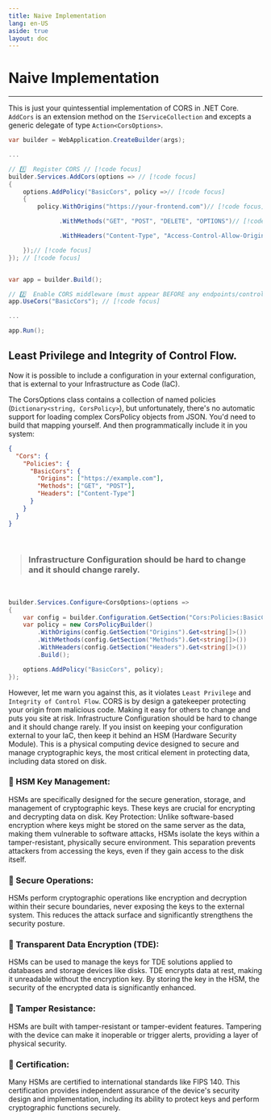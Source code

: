 ```yaml
---
title: Naive Implementation
lang: en-US
aside: true
layout: doc
---
```


# Naive Implementation

---

This is just your quintessential implementation of CORS in .NET Core. `AddCors` is an extension method on the `IServiceCollection` and excepts a generic delegate of type `Action<CorsOptions>`.

```cs
var builder = WebApplication.CreateBuilder(args);

...

// 1️⃣  Register CORS // [!code focus]
builder.Services.AddCors(options => // [!code focus]
{
    options.AddPolicy("BasicCors", policy =>// [!code focus]
    {
        policy.WithOrigins("https://your-frontend.com")// [!code focus]

              .WithMethods("GET", "POST", "DELETE", "OPTIONS")// [!code focus]

              .WithHeaders("Content-Type", "Access-Control-Allow-Origin")// [!code focus]

    });// [!code focus]
}); // [!code focus]


var app = builder.Build();

// 2️⃣  Enable CORS middleware (must appear BEFORE any endpoints/controllers) // [!code focus]
app.UseCors("BasicCors"); // [!code focus]

...

app.Run();
```

## Least Privilege and Integrity of Control Flow.

Now it is possible to include a configuration in your external configuration, that is external to your Infrastructure as Code (IaC).

The CorsOptions class contains a collection of named policies (`Dictionary<string, CorsPolicy>`), but unfortunately, there's no automatic support for loading complex CorsPolicy objects from JSON.
You'd need to build that mapping yourself. And then programmatically include it in you system:

```json
{
  "Cors": {
    "Policies": {
      "BasicCors": {
        "Origins": ["https://example.com"],
        "Methods": ["GET", "POST"],
        "Headers": ["Content-Type"]
      }
    }
  }
}
```

<br />

> ### Infrastructure Configuration should be hard to change and it should change rarely.

<br />

```cs
builder.Services.Configure<CorsOptions>(options =>
{
    var config = builder.Configuration.GetSection("Cors:Policies:BasicCors");
    var policy = new CorsPolicyBuilder()
        .WithOrigins(config.GetSection("Origins").Get<string[]>())
        .WithMethods(config.GetSection("Methods").Get<string[]>())
        .WithHeaders(config.GetSection("Headers").Get<string[]>())
        .Build();

    options.AddPolicy("BasicCors", policy);
});

```

However, let me warn you against this, as it violates `Least Privilege` and `Integrity of Control Flow`. CORS is by design a gatekeeper protecting your origin from malicious code. Making it easy for others to change and puts you site at risk. Infrastructure Configuration should be hard to change and it should change rarely. If you insist on keeping your configuration external to your IaC, then keep it behind an HSM (Hardware Security Module). This is a physical computing device designed to secure and manage cryptographic keys, the most critical element in protecting data, including data stored on disk.

### :key: HSM Key Management:

HSMs are specifically designed for the secure generation, storage, and management of cryptographic keys. These keys are crucial for encrypting and decrypting data on disk.
Key Protection: Unlike software-based encryption where keys might be stored on the same server as the data, making them vulnerable to software attacks, HSMs isolate the keys within a tamper-resistant, physically secure environment. This separation prevents attackers from accessing the keys, even if they gain access to the disk itself.

### :bank: Secure Operations:

HSMs perform cryptographic operations like encryption and decryption within their secure boundaries, never exposing the keys to the external system. This reduces the attack surface and significantly strengthens the security posture.

### :eyes: Transparent Data Encryption (TDE):

HSMs can be used to manage the keys for TDE solutions applied to databases and storage devices like disks. TDE encrypts data at rest, making it unreadable without the encryption key. By storing the key in the HSM, the security of the encrypted data is significantly enhanced.

### :wrench: Tamper Resistance:

HSMs are built with tamper-resistant or tamper-evident features. Tampering with the device can make it inoperable or trigger alerts, providing a layer of physical security.

### :scroll: Certification:

Many HSMs are certified to international standards like FIPS 140. This certification provides independent assurance of the device's security design and implementation, including its ability to protect keys and perform cryptographic functions securely.
